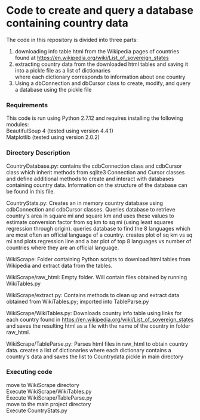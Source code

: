 Code to create and query a database containing country data
==============================================================

The code in this repository is divided into three parts:  
1. downloading info table html from the Wikipedia pages of countries found at
https://en.wikipedia.org/wiki/List_of_sovereign_states
2. extracting country data from the downloaded html tables and saving it
into a pickle file as a list of dictionaries  
where each dictionary corresponds to information about one country
3. Using a dbConnection and dbCursor class to create, modify, and query a database
using the pickle file

### Requirements
This code is run using Python 2.7.12 and requires installing the following modules:  
BeautifulSoup 4 (tested using version 4.4.1)  
Matplotlib (tested using version 2.0.2)  

### Directory Description
CountryDatabase.py: contains the cdbConnection class and cdbCursor class which inherit
methods from sqlite3 Connection and Cursor classes and define additional methods to 
create and interact with databases containing country data. Information on the structure 
of the database can be found in this file.

CountryStats.py: Creates an in memory country database using cdbConnection and cdbCursor classes.
Queries database to retrieve country's area in square mi and square km and uses these values to 
estimate conversion factor from sq km to sq mi (using least squares regression through origin).
queries database to find the 8 languages which are most often an official language of a country.
creates plot of  sq km vs sq mi and plots regression line and a bar plot of top 8 languages vs number of 
countries where they are an official language. 


WikiScrape: Folder containing Python scripts to download html tables from Wikipedia
and extract data from the tables.


WikiScrape/raw_html: Empty folder. Will contain files obtained by running WikiTables.py


WikiScrape/extract.py: Contains methods to clean up and extract data obtained
from WikiTables.py; imported into TableParse.py 


WikiScrape/WikiTables.py: Downloads country info table using links for each country 
found in https://en.wikipedia.org/wiki/List_of_sovereign_states and saves the resulting 
html as a file with the name of the country in folder raw_html.


WikiScrape/TableParse.py: Parses html files in raw_html to obtain country data.
creates a list of dictionaries where each dictionary contains a country's data
and saves the list to Countrydata.pickle in main directory


### Executing code
move to WikiScrape directory  
Execute WikiScrape/WikiTables.py  
Execute WikiScrape/TableParse.py  
move to the main project directory  
Execute CountryStats.py 










